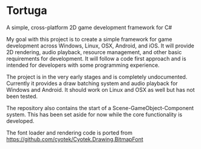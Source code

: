 # Tortuga
A simple, cross-platform 2D game development framework for C#

My goal with this project is to create a simple framework for game development across Windows, Linux, OSX, Android, and iOS. It will provide 2D rendering, audio playback, resource management, and other basic requirements for development. It will follow a code first approach and is intended for developers with some programming experience.

The project is in the very early stages and is completely undocumented. Currently it provides a draw batching system and audio playback for Windows and Android. It should work on Linux and OSX as well but has not been tested.

The repository also contains the start of a Scene-GameObject-Component system. This has been set aside for now while the core functionality is developed.

The font loader and rendering code is ported from https://github.com/cyotek/Cyotek.Drawing.BitmapFont
